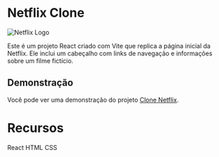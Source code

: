 # Netflix Clone

![Netflix Logo](https://www.freepnglogos.com/uploads/netflix-logo-0.png)

Este é um projeto React criado com Vite que replica a página inicial da Netflix. Ele inclui um cabeçalho com links de navegação e informações sobre um filme fictício.

## Demonstração

Você pode ver uma demonstração do projeto [Clone Netflix](https://vercel-clone-netflix.vercel.app/).

# Recursos
React
HTML
CSS
